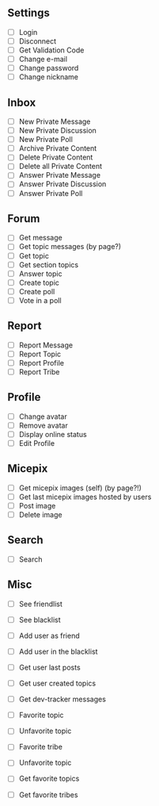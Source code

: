 ## Settings
- [ ] Login
- [ ] Disconnect
- [ ] Get Validation Code
- [ ] Change e-mail
- [ ] Change password
- [ ] Change nickname

## Inbox
- [ ] New Private Message
- [ ] New Private Discussion
- [ ] New Private Poll
- [ ] Archive Private Content
- [ ] Delete Private Content
- [ ] Delete all Private Content
- [ ] Answer Private Message
- [ ] Answer Private Discussion
- [ ] Answer Private Poll

## Forum
- [ ] Get message
- [ ] Get topic messages (by page?)
- [ ] Get topic
- [ ] Get section topics
- [ ] Answer topic
- [ ] Create topic
- [ ] Create poll
- [ ] Vote in a poll

## Report
- [ ] Report Message
- [ ] Report Topic
- [ ] Report Profile
- [ ] Report Tribe

## Profile
- [ ] Change avatar
- [ ] Remove avatar
- [ ] Display online status
- [ ] Edit Profile
	
## Micepix
- [ ] Get micepix images (self) (by page?!)
- [ ] Get last micepix images hosted by users
- [ ] Post image
- [ ] Delete image

## Search
- [ ] Search

## Misc
- [ ] See friendlist
- [ ] See blacklist
- [ ] Add user as friend
- [ ] Add user in the blacklist
- [ ] Get user last posts
- [ ] Get user created topics
- [ ] Get dev-tracker messages
- [ ] Favorite topic
- [ ] Unfavorite topic
- [ ] Favorite tribe
- [ ] Unfavorite topic
- [ ] Get favorite topics
- [ ] Get favorite tribes



